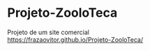 # Projeto-ZooloTeca
 Projeto de um site comercial</br>
 https://frazaovitor.github.io/Projeto-ZooloTeca/
